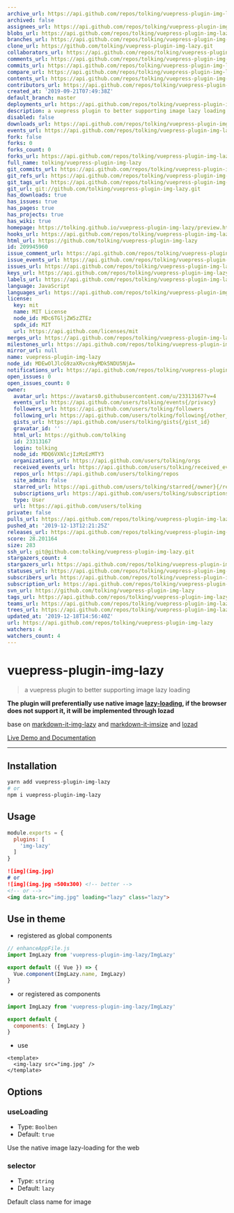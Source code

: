 ```yaml
---
archive_url: https://api.github.com/repos/tolking/vuepress-plugin-img-lazy/{archive_format}{/ref}
archived: false
assignees_url: https://api.github.com/repos/tolking/vuepress-plugin-img-lazy/assignees{/user}
blobs_url: https://api.github.com/repos/tolking/vuepress-plugin-img-lazy/git/blobs{/sha}
branches_url: https://api.github.com/repos/tolking/vuepress-plugin-img-lazy/branches{/branch}
clone_url: https://github.com/tolking/vuepress-plugin-img-lazy.git
collaborators_url: https://api.github.com/repos/tolking/vuepress-plugin-img-lazy/collaborators{/collaborator}
comments_url: https://api.github.com/repos/tolking/vuepress-plugin-img-lazy/comments{/number}
commits_url: https://api.github.com/repos/tolking/vuepress-plugin-img-lazy/commits{/sha}
compare_url: https://api.github.com/repos/tolking/vuepress-plugin-img-lazy/compare/{base}...{head}
contents_url: https://api.github.com/repos/tolking/vuepress-plugin-img-lazy/contents/{+path}
contributors_url: https://api.github.com/repos/tolking/vuepress-plugin-img-lazy/contributors
created_at: '2019-09-21T07:49:38Z'
default_branch: master
deployments_url: https://api.github.com/repos/tolking/vuepress-plugin-img-lazy/deployments
description: a vuepress plugin to better supporting image lazy loading
disabled: false
downloads_url: https://api.github.com/repos/tolking/vuepress-plugin-img-lazy/downloads
events_url: https://api.github.com/repos/tolking/vuepress-plugin-img-lazy/events
fork: false
forks: 0
forks_count: 0
forks_url: https://api.github.com/repos/tolking/vuepress-plugin-img-lazy/forks
full_name: tolking/vuepress-plugin-img-lazy
git_commits_url: https://api.github.com/repos/tolking/vuepress-plugin-img-lazy/git/commits{/sha}
git_refs_url: https://api.github.com/repos/tolking/vuepress-plugin-img-lazy/git/refs{/sha}
git_tags_url: https://api.github.com/repos/tolking/vuepress-plugin-img-lazy/git/tags{/sha}
git_url: git://github.com/tolking/vuepress-plugin-img-lazy.git
has_downloads: true
has_issues: true
has_pages: true
has_projects: true
has_wiki: true
homepage: https://tolking.github.io/vuepress-plugin-img-lazy/preview.html
hooks_url: https://api.github.com/repos/tolking/vuepress-plugin-img-lazy/hooks
html_url: https://github.com/tolking/vuepress-plugin-img-lazy
id: 209945960
issue_comment_url: https://api.github.com/repos/tolking/vuepress-plugin-img-lazy/issues/comments{/number}
issue_events_url: https://api.github.com/repos/tolking/vuepress-plugin-img-lazy/issues/events{/number}
issues_url: https://api.github.com/repos/tolking/vuepress-plugin-img-lazy/issues{/number}
keys_url: https://api.github.com/repos/tolking/vuepress-plugin-img-lazy/keys{/key_id}
labels_url: https://api.github.com/repos/tolking/vuepress-plugin-img-lazy/labels{/name}
language: JavaScript
languages_url: https://api.github.com/repos/tolking/vuepress-plugin-img-lazy/languages
license:
  key: mit
  name: MIT License
  node_id: MDc6TGljZW5zZTEz
  spdx_id: MIT
  url: https://api.github.com/licenses/mit
merges_url: https://api.github.com/repos/tolking/vuepress-plugin-img-lazy/merges
milestones_url: https://api.github.com/repos/tolking/vuepress-plugin-img-lazy/milestones{/number}
mirror_url: null
name: vuepress-plugin-img-lazy
node_id: MDEwOlJlcG9zaXRvcnkyMDk5NDU5NjA=
notifications_url: https://api.github.com/repos/tolking/vuepress-plugin-img-lazy/notifications{?since,all,participating}
open_issues: 0
open_issues_count: 0
owner:
  avatar_url: https://avatars0.githubusercontent.com/u/23313167?v=4
  events_url: https://api.github.com/users/tolking/events{/privacy}
  followers_url: https://api.github.com/users/tolking/followers
  following_url: https://api.github.com/users/tolking/following{/other_user}
  gists_url: https://api.github.com/users/tolking/gists{/gist_id}
  gravatar_id: ''
  html_url: https://github.com/tolking
  id: 23313167
  login: tolking
  node_id: MDQ6VXNlcjIzMzEzMTY3
  organizations_url: https://api.github.com/users/tolking/orgs
  received_events_url: https://api.github.com/users/tolking/received_events
  repos_url: https://api.github.com/users/tolking/repos
  site_admin: false
  starred_url: https://api.github.com/users/tolking/starred{/owner}{/repo}
  subscriptions_url: https://api.github.com/users/tolking/subscriptions
  type: User
  url: https://api.github.com/users/tolking
private: false
pulls_url: https://api.github.com/repos/tolking/vuepress-plugin-img-lazy/pulls{/number}
pushed_at: '2019-12-13T12:21:25Z'
releases_url: https://api.github.com/repos/tolking/vuepress-plugin-img-lazy/releases{/id}
score: 28.201164
size: 283
ssh_url: git@github.com:tolking/vuepress-plugin-img-lazy.git
stargazers_count: 4
stargazers_url: https://api.github.com/repos/tolking/vuepress-plugin-img-lazy/stargazers
statuses_url: https://api.github.com/repos/tolking/vuepress-plugin-img-lazy/statuses/{sha}
subscribers_url: https://api.github.com/repos/tolking/vuepress-plugin-img-lazy/subscribers
subscription_url: https://api.github.com/repos/tolking/vuepress-plugin-img-lazy/subscription
svn_url: https://github.com/tolking/vuepress-plugin-img-lazy
tags_url: https://api.github.com/repos/tolking/vuepress-plugin-img-lazy/tags
teams_url: https://api.github.com/repos/tolking/vuepress-plugin-img-lazy/teams
trees_url: https://api.github.com/repos/tolking/vuepress-plugin-img-lazy/git/trees{/sha}
updated_at: '2019-12-18T14:56:40Z'
url: https://api.github.com/repos/tolking/vuepress-plugin-img-lazy
watchers: 4
watchers_count: 4
---
```


# vuepress-plugin-img-lazy

> a vuepress plugin to better supporting image lazy loading

**The plugin will preferentially use native image [lazy-loading](https://caniuse.com/#feat=loading-lazy-attr), if the browser does not support it, it will be implemented through lozad**

base on [markdown-it-img-lazy](https://github.com/tolking/markdown-it-img-lazy) and [markdown-it-imsize](https://github.com/tatsy/markdown-it-imsize) and [lozad](https://github.com/ApoorvSaxena/lozad.js)

[Live Demo and Documentation](https://tolking.github.io/vuepress-plugin-img-lazy/preview.html)

---

## Installation

``` sh
yarn add vuepress-plugin-img-lazy
# or
npm i vuepress-plugin-img-lazy
```

## Usage

``` js
module.exports = {
  plugins: [
    'img-lazy'
  ]
}
```

``` md
![img](img.jpg)
# or
![img](img.jpg =500x300) <!-- better -->
<!-- or -->
<img data-src="img.jpg" loading="lazy" class="lazy">
```

## Use in theme

- registered as global components

``` js
// enhanceAppFile.js
import ImgLazy from 'vuepress-plugin-img-lazy/ImgLazy'

export default ({ Vue }) => {
  Vue.component(ImgLazy.name, ImgLazy)
}
```

- or registered as components

``` js
import ImgLazy from 'vuepress-plugin-img-lazy/ImgLazy'

export default {
  components: { ImgLazy }
}
```

- use

``` vue
<template>
  <img-lazy src="img.jpg" />
</template>
```

## Options

### useLoading
- Type: `Boolben`
- Default: `true`

Use the native image lazy-loading for the web

### selector
- Type: `string`
- Default: `lazy`

Default class name for image
